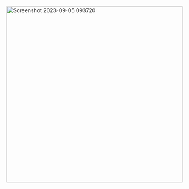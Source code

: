 <img width="464" alt="Screenshot 2023-09-05 093720" src="https://github.com/LINHTRAN9x/SQL-SEVER/assets/133183567/37417ea8-9aed-4c46-97a4-751f21b8b549">
